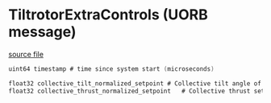 # TiltrotorExtraControls (UORB message)



[source file](https://github.com/PX4/PX4-Autopilot/blob/release/1.14/msg/TiltrotorExtraControls.msg)

```c
uint64 timestamp # time since system start (microseconds)

float32 collective_tilt_normalized_setpoint	# Collective tilt angle of motors of tiltrotor, 0: vertical, 1: horizontal [0, 1]
float32 collective_thrust_normalized_setpoint 	# Collective thrust setpoint [0, 1]

```
